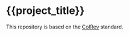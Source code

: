 # {{project_title}}

This repository is based on the [ColRev](https://github.com/geritwagner/colrev_core) standard.
